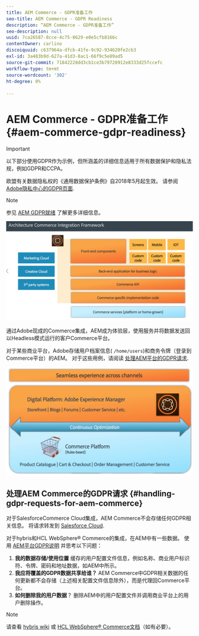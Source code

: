 ```yaml
---
title: AEM Commerce - GDPR准备工作
seo-title: AEM Commerce - GDPR Readiness
description: “AEM Commerce - GDPR准备工作”
seo-description: null
uuid: 7ca26587-8cce-4c75-8629-e0e5cfb8166c
contentOwner: carlino
discoiquuid: c637964a-dfcb-41fe-9c92-934620fe2cb3
exl-id: 3a483b9d-627a-41d3-8ac1-66f9c5e89ad5
source-git-commit: 71842228dd3cb1ce3b79728912e8333d25fccefc
workflow-type: tm+mt
source-wordcount: '302'
ht-degree: 0%

---
```


# AEM Commerce - GDPR准备工作{#aem-commerce-gdpr-readiness}

>[!IMPORTANT]
>
>以下部分使用GDPR作为示例，但所涵盖的详细信息适用于所有数据保护和隐私法规，例如GDPR和CCPA。

欧盟有关数据隐私权的《通用数据保护条例》自2018年5月起生效。 请参阅 [Adobe隐私中心的GDPR页面](https://business.adobe.com/privacy/general-data-protection-regulation.html).

>[!NOTE]
>
>参见 [AEM GDPR就绪](/help/managing/data-protection-and-privacy.md) 了解更多详细信息。

![screen_shot_2018-03-22at111606](assets/screen_shot_2018-03-22at111606.jpg)

通过Adobe现成的Commerce集成，AEM成为体验层，使用服务并将数据发送回以Headless模式运行的客户Commerce平台。

对于某些商业平台，Adobe存储用户档案信息( `/home/users`)和商务令牌（登录到Commerce平台）的AEM。 对于这些用例，请阅读 [处理AEM平台的GDPR请求](/help/sites-administering/handling-gdpr-requests-for-aem-platform.md).

![screen_shot_2018-03-22at111621](assets/screen_shot_2018-03-22at111621.jpg)

## 处理AEM Commerce的GDPR请求 {#handling-gdpr-requests-for-aem-commerce}

对于SalesforceCommerce Cloud集成，AEM Commerce不会存储任何GDPR相关信息。 将请求转发到 [Salesforce Cloud](https://documentation.b2c.commercecloud.salesforce.com/DOC1/index.jsp).

对于hybris和HCL WebSphere® Commerce的集成，在AEM中有一些数据。 使用 [AEM平台GDPR说明](/help/sites-administering/handling-gdpr-requests-for-aem-platform.md) 并思考以下问题：

1. **我的数据存储/使用位置** 缓存的用户配置文件信息，例如名称、商业用户标识符、令牌、密码和地址数据，如AEM中所示。
1. **我应将覆盖的GDPR数据共享给谁？** AEM Commerce中GDPR相关数据的任何更新都不会存储（上述相关配置文件信息除外），而是代理回Commerce平台。
1. **如何删除我的用户数据**？ 删除AEM中的用户配置文件并调用商业平台上的用户删除操作。

>[!NOTE]
>
>请查看 [hybris wiki](https://wiki.hybris.com/) 或 [HCL WebSphere® Commerce文档](https://help.hcltechsw.com/commerce/index.html)（如有必要）。

